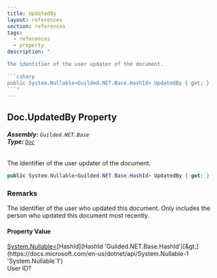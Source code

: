 ```yaml
---
title: UpdatedBy
layout: references
section: references
tags:
  - references
  - property
description: "

The identifier of the user updater of the document.

```csharp
public System.Nullable<Guilded.NET.Base.HashId> UpdatedBy { get; }
```"
---
```


## Doc.UpdatedBy Property
###### **Assembly:** `Guilded.NET.Base`<br/>**Type:** [`Doc`](Doc 'Guilded.NET.Base.Content.Doc')

The identifier of the user updater of the document.

```csharp
public System.Nullable<Guilded.NET.Base.HashId> UpdatedBy { get; }
```

### Remarks
  
The identifier of the user who updated this document. Only includes the person who updated this document most recently.

#### Property Value
[System.Nullable&lt;](https://docs.microsoft.com/en-us/dotnet/api/System.Nullable-1 'System.Nullable`1')[HashId](HashId 'Guilded.NET.Base.HashId')[&gt;](https://docs.microsoft.com/en-us/dotnet/api/System.Nullable-1 'System.Nullable`1')  
User ID?